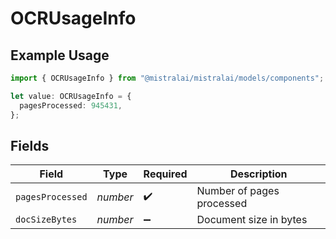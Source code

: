 # OCRUsageInfo

## Example Usage

```typescript
import { OCRUsageInfo } from "@mistralai/mistralai/models/components";

let value: OCRUsageInfo = {
  pagesProcessed: 945431,
};
```

## Fields

| Field                     | Type                      | Required                  | Description               |
| ------------------------- | ------------------------- | ------------------------- | ------------------------- |
| `pagesProcessed`          | *number*                  | :heavy_check_mark:        | Number of pages processed |
| `docSizeBytes`            | *number*                  | :heavy_minus_sign:        | Document size in bytes    |